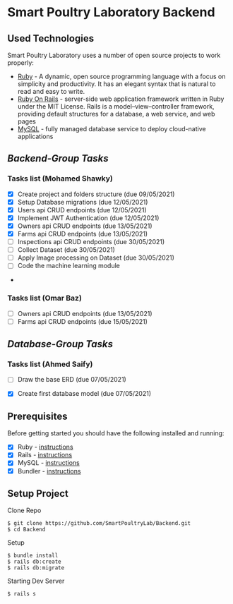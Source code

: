 # Smart Poultry Laboratory Backend

## Used Technologies
Smart Poultry Laboratory uses a number of open source projects to work properly:

- [Ruby](https://www.ruby-lang.org/en/) - A dynamic, open source programming language with a focus on simplicity and productivity. It has an elegant syntax that is natural to read and easy to write.
- [Ruby On Rails](https://rubyonrails.org/) - server-side web application framework written in Ruby under the MIT License. Rails is a model–view–controller framework, providing default structures for a database, a web service, and web pages
- [MySQL](https://www.mysql.com/) - fully managed database service to deploy cloud-native applications



## _Backend-Group Tasks_

### Tasks list (Mohamed Shawky)

- [x] Create project and folders structure  (due 09/05/2021)
- [x] Setup Database migrations         (due 12/05/2021)
- [x] Users api CRUD endpoints          (due 12/05/2021)
- [x] Implement JWT Authentication      (due 12/05/2021)
- [x] Owners api CRUD endpoints         (due 13/05/2021) 
- [x] Farms api CRUD endpoints          (due 13/05/2021)
- [ ] Inspections api CRUD endpoints    (due 30/05/2021)
- [ ] Collect Dataset                   (due 30/05/2021)
- [ ] Apply Image processing on Dataset (due 30/05/2021)
- [ ] Code the machine learning module 
-
### Tasks list (Omar Baz)

- [ ] Owners api CRUD endpoints     (due 13/05/2021)
- [ ] Farms api CRUD endpoints      (due 15/05/2021)

## _Database-Group Tasks_

### Tasks list (Ahmed Saify)

- [ ] Draw the base ERD (due 07/05/2021)
- [x] Create first database model (due 07/05/2021)


## Prerequisites

Before getting started you should have the following installed and running:

- [x] Ruby - [instructions](https://rubyinstaller.org/downloads/)
- [X] Rails - [instructions](https://guides.rubyonrails.org/getting_started.html)
- [X] MySQL - [instructions](https://www.mysql.com/)
- [X] Bundler - [instructions](https://bundler.io/)
  
## Setup Project
Clone Repo
```
$ git clone https://github.com/SmartPoultryLab/Backend.git
$ cd Backend
```

Setup
```
$ bundle install
$ rails db:create
$ rails db:migrate
```

Starting Dev Server
```
$ rails s
```
